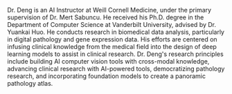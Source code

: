 Dr. Deng is an AI Instructor at Weill Cornell Medicine, under the primary supervision of Dr. Mert Sabuncu. He received his Ph.D. degree in the Department of Computer Science at Vanderbilt University, advised by Dr. Yuankai Huo. He conducts research in biomedical data analysis, particularly in digital pathology and gene expression data. His efforts are centered on infusing clinical knowledge from the medical field into the design of deep learning models to assist in clinical research. Dr. Deng's research principles include building AI computer vision tools with cross-modal knowledge, advancing clinical research with AI-powered tools, democratizing pathology research, and incorporating foundation models to create a panoramic pathology atlas. 